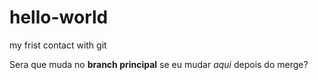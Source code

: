 # hello-world
my frist contact with git

Sera que muda no **branch principal** se eu mudar _aqui_ depois do merge?
